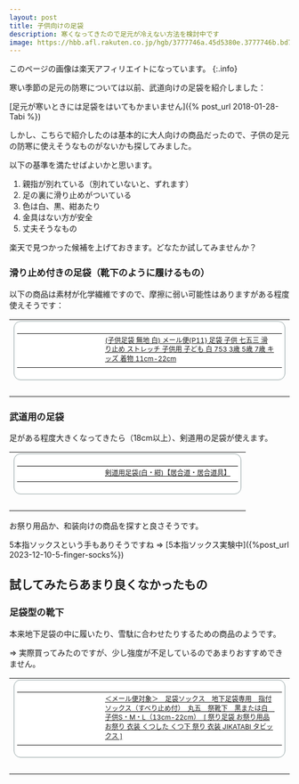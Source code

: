 ```yaml
---
layout: post
title: 子供向けの足袋
description: 寒くなってきたので足元が冷えない方法を検討中です
image: https://hbb.afl.rakuten.co.jp/hgb/3777746a.45d5380e.3777746b.bd7736e2/?me_id=1232499&item_id=10005868&pc=https%3A%2F%2Fthumbnail.image.rakuten.co.jp%2F%400_mall%2Fkyoetsu-orosiya%2Fcabinet%2F03958270%2Fimgrc0062789384.jpg%3F_ex%3D240x240&s=240x240&t=pict
---
```

このページの画像は楽天アフィリエイトになっています。
{:.info}

寒い季節の足元の防寒については以前、武道向けの足袋を紹介しました：

[足元が寒いときには足袋をはいてもかまいません]({% post_url 2018-01-28-Tabi %})

しかし、こちらで紹介したのは基本的に大人向けの商品だったので、子供の足元の防寒に使えそうなものがないかも探してみました。

以下の基準を満たせばよいかと思います。

1. 親指が別れている（別れていないと、ずれます）
1. 足の裏に滑り止めがついている
1. 色は白、黒、紺あたり
1. 金具はない方が安全
1. 丈夫そうなもの

楽天で見つかった候補を上げておきます。どなたか試してみませんか？

### 滑り止め付きの足袋（靴下のように履けるもの）

以下の商品は素材が化学繊維ですので、摩擦に弱い可能性はありますがある程度使えそうです：

<table border="0" cellpadding="0" cellspacing="0"><tr><td><div style="border:1px solid #95a5a6;border-radius:.75rem;background-color:#FFFFFF;margin:0px;padding:5px;text-align:center;overflow:hidden;"><table><tr><td style="width:128px"><a href="https://hb.afl.rakuten.co.jp/ichiba/3777746a.45d5380e.3777746b.bd7736e2/?pc=https%3A%2F%2Fitem.rakuten.co.jp%2Fkyoetsu-orosiya%2F10005868%2F&link_type=picttext&ut=eyJwYWdlIjoiaXRlbSIsInR5cGUiOiJwaWN0dGV4dCIsInNpemUiOiIxMjh4MTI4IiwibmFtIjoxLCJuYW1wIjoicmlnaHQiLCJjb20iOjEsImNvbXAiOiJkb3duIiwicHJpY2UiOjAsImJvciI6MSwiY29sIjoxLCJiYnRuIjoxLCJwcm9kIjowLCJhbXAiOmZhbHNlfQ%3D%3D" target="_blank" rel="nofollow sponsored noopener" style="word-wrap:break-word;"><img src="https://hbb.afl.rakuten.co.jp/hgb/3777746a.45d5380e.3777746b.bd7736e2/?me_id=1232499&item_id=10005868&pc=https%3A%2F%2Fthumbnail.image.rakuten.co.jp%2F%400_mall%2Fkyoetsu-orosiya%2Fcabinet%2F03958270%2Fimgrc0062789384.jpg%3F_ex%3D128x128&s=128x128&t=picttext" border="0" style="margin:2px" alt="" title=""></a></td><td style="vertical-align:top;display: block;"><p style="font-size:12px;line-height:1.4em;text-align:left;margin:0px;padding:2px 6px;word-wrap:break-word"><a href="https://hb.afl.rakuten.co.jp/ichiba/3777746a.45d5380e.3777746b.bd7736e2/?pc=https%3A%2F%2Fitem.rakuten.co.jp%2Fkyoetsu-orosiya%2F10005868%2F&link_type=picttext&ut=eyJwYWdlIjoiaXRlbSIsInR5cGUiOiJwaWN0dGV4dCIsInNpemUiOiIxMjh4MTI4IiwibmFtIjoxLCJuYW1wIjoicmlnaHQiLCJjb20iOjEsImNvbXAiOiJkb3duIiwicHJpY2UiOjAsImJvciI6MSwiY29sIjoxLCJiYnRuIjoxLCJwcm9kIjowLCJhbXAiOmZhbHNlfQ%3D%3D" target="_blank" rel="nofollow sponsored noopener" style="word-wrap:break-word;">(子供足袋 無地 白) メール便{P11} 足袋 子供 七五三 滑り止め ストレッチ 子供用 子ども 白 753 3歳 5歳 7歳 キッズ 着物 11cm-22cm</a></p></td></tr></table></div><br><p style="color:#000000;font-size:12px;line-height:1.4em;margin:5px;word-wrap:break-word"></p></td></tr></table>

### 武道用の足袋

足がある程度大きくなってきたら（18cm以上）、剣道用の足袋が使えます。

<table border="0" cellpadding="0" cellspacing="0"><tr><td><div style="border:1px solid #95a5a6;border-radius:.75rem;background-color:#FFFFFF;margin:0px;padding:5px;text-align:center;overflow:hidden;"><table><tr><td style="width:128px"><a href="https://hb.afl.rakuten.co.jp/ichiba/1ee40173.5e0d8bb1.1ee40174.f69272c5/?pc=https%3A%2F%2Fitem.rakuten.co.jp%2Fchamp%2F1226463%2F&link_type=picttext&ut=eyJwYWdlIjoiaXRlbSIsInR5cGUiOiJwaWN0dGV4dCIsInNpemUiOiIxMjh4MTI4IiwibmFtIjoxLCJuYW1wIjoicmlnaHQiLCJjb20iOjEsImNvbXAiOiJkb3duIiwicHJpY2UiOjAsImJvciI6MSwiY29sIjoxLCJiYnRuIjoxLCJwcm9kIjowLCJhbXAiOmZhbHNlfQ%3D%3D" target="_blank" rel="nofollow sponsored noopener" style="word-wrap:break-word;"><img src="https://hbb.afl.rakuten.co.jp/hgb/1ee40173.5e0d8bb1.1ee40174.f69272c5/?me_id=1205150&item_id=10002955&pc=https%3A%2F%2Fthumbnail.image.rakuten.co.jp%2F%400_mall%2Fchamp%2Fcabinet%2F00141381%2Fiai_etc%2Fimgrc0066143432.jpg%3F_ex%3D128x128&s=128x128&t=picttext" border="0" style="margin:2px" alt="" title=""></a></td><td style="vertical-align:top;display: block;"><p style="font-size:12px;line-height:1.4em;text-align:left;margin:0px;padding:2px 6px;word-wrap:break-word"><a href="https://hb.afl.rakuten.co.jp/ichiba/1ee40173.5e0d8bb1.1ee40174.f69272c5/?pc=https%3A%2F%2Fitem.rakuten.co.jp%2Fchamp%2F1226463%2F&link_type=picttext&ut=eyJwYWdlIjoiaXRlbSIsInR5cGUiOiJwaWN0dGV4dCIsInNpemUiOiIxMjh4MTI4IiwibmFtIjoxLCJuYW1wIjoicmlnaHQiLCJjb20iOjEsImNvbXAiOiJkb3duIiwicHJpY2UiOjAsImJvciI6MSwiY29sIjoxLCJiYnRuIjoxLCJwcm9kIjowLCJhbXAiOmZhbHNlfQ%3D%3D" target="_blank" rel="nofollow sponsored noopener" style="word-wrap:break-word;">剣道用足袋(白・紺)【居合道・居合道具】</a></p></td></tr></table></div><br><p style="color:#000000;font-size:12px;line-height:1.4em;margin:5px;word-wrap:break-word"></p></td></tr></table>

お祭り用品か、和装向けの商品を探すと良さそうです。

5本指ソックスという手もありそうですね &rArr; [5本指ソックス実験中]({%post_url 2023-12-10-5-finger-socks%})

## 試してみたらあまり良くなかったもの

### 足袋型の靴下

本来地下足袋の中に履いたり、雪駄に合わせたりするための商品のようです。

&rArr; 実際買ってみたのですが、少し強度が不足しているのであまりおすすめできません。

<table border="0" cellpadding="0" cellspacing="0"><tr><td><div style="border:1px solid #95a5a6;border-radius:.75rem;background-color:#FFFFFF;margin:0px;padding:5px;text-align:center;overflow:hidden;"><table><tr><td style="width:128px"><a href="https://hb.afl.rakuten.co.jp/ichiba/37778c12.5f87afcb.37778c13.e78b682f/?pc=https%3A%2F%2Fitem.rakuten.co.jp%2Fsumitaya%2F10006910%2F&link_type=picttext&ut=eyJwYWdlIjoiaXRlbSIsInR5cGUiOiJwaWN0dGV4dCIsInNpemUiOiIxMjh4MTI4IiwibmFtIjoxLCJuYW1wIjoicmlnaHQiLCJjb20iOjEsImNvbXAiOiJkb3duIiwicHJpY2UiOjAsImJvciI6MSwiY29sIjoxLCJiYnRuIjoxLCJwcm9kIjowLCJhbXAiOmZhbHNlfQ%3D%3D" target="_blank" rel="nofollow sponsored noopener" style="word-wrap:break-word;"><img src="https://hbb.afl.rakuten.co.jp/hgb/37778c12.5f87afcb.37778c13.e78b682f/?me_id=1198772&item_id=10006910&pc=https%3A%2F%2Fthumbnail.image.rakuten.co.jp%2F%400_mall%2Fsumitaya%2Fcabinet%2F2018aw%2F10006910c.jpg%3F_ex%3D128x128&s=128x128&t=picttext" border="0" style="margin:2px" alt="" title=""></a></td><td style="vertical-align:top;display: block;"><p style="font-size:12px;line-height:1.4em;text-align:left;margin:0px;padding:2px 6px;word-wrap:break-word"><a href="https://hb.afl.rakuten.co.jp/ichiba/37778c12.5f87afcb.37778c13.e78b682f/?pc=https%3A%2F%2Fitem.rakuten.co.jp%2Fsumitaya%2F10006910%2F&link_type=picttext&ut=eyJwYWdlIjoiaXRlbSIsInR5cGUiOiJwaWN0dGV4dCIsInNpemUiOiIxMjh4MTI4IiwibmFtIjoxLCJuYW1wIjoicmlnaHQiLCJjb20iOjEsImNvbXAiOiJkb3duIiwicHJpY2UiOjAsImJvciI6MSwiY29sIjoxLCJiYnRuIjoxLCJwcm9kIjowLCJhbXAiOmZhbHNlfQ%3D%3D" target="_blank" rel="nofollow sponsored noopener" style="word-wrap:break-word;">＜メール便対象＞　足袋ソックス　地下足袋専用　指付ソックス（すべり止め付）　丸五　祭靴下　黒または白　子供S・M・L（13cm-22cm）　[ 祭り足袋 お祭り用品 お祭り 衣装 くつした くつ下 祭り 衣装 JIKATABI タビックス ]</a></p></td></tr></table></div><br><p style="color:#000000;font-size:12px;line-height:1.4em;margin:5px;word-wrap:break-word"></p></td></tr></table>


